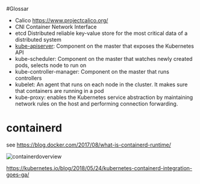 #Glossar

* Calico https://www.projectcalico.org/
* CNI Container Network Interface
* etcd Distributed reliable key-value store for the most critical data of a distributed system
* [kube-apiserver][0]: Component on the master that exposes the Kubernetes API
* kube-scheduler: Component on the master that watches newly created pods, selects node to run on
* kube-controller-manager: Component on the master that runs controllers
* kubelet: An agent that runs on each node in the cluster. It makes sure that containers are running in a pod
* kube-proxy: enables the Kubernetes service abstraction by maintaining network rules on the host and performing connection forwarding.

# containerd

see https://blog.docker.com/2017/08/what-is-containerd-runtime/

![containerdoverview](https://i0.wp.com/blog.docker.com/wp-content/uploads/974cd631-b57e-470e-a944-78530aaa1a23-1.jpg?w=906&ssl=1)

https://kubernetes.io/blog/2018/05/24/kubernetes-containerd-integration-goes-ga/


[0]: https://kubernetes.io/docs/concepts/overview/components/